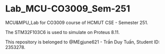 # Lab_MCU-CO3009_Sem-251
MCU&amp;MPU_Lab for CO3009 course of HCMUT CSE - Semester 251.

The STM32F103C6 is used to simulate on Proteus 8.11.

This repository is belonged to @MEgjune621 - Trần Duy Tuấn, Student ID: 2353278.

